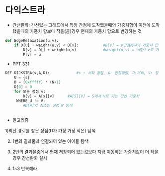# 다익스트라



* 간선완화: 간선있는 그래프에서 특정 간점에 도착했을때의 가중치합이 이전에 도착했을때의 가중치 합보다 작을(클)경우 현재의 가중치 합으로 변경하는 것

```PYTHON
def EdgeRelaxation(u,v):
    if D[u] + weight(u,v) < D[v]:			#D[v] = v간점까지의 가중치 합
        D[v] = D[] + weight(u,v)			#weight(u,v) = u에서 v로 가																는 가중치
        P[v] = u
```



* PPT 331

```PYTHON
DEF DIJKSTRA(s,A,D):			#s : 시작 정점, A: 인접행렬, D:거리, V: 정										점 집합, U: 선택된 정점 집합
   	U = {s}
    D = [0xfffff] * (N+1)
    D[0] = 0    
    for 모든 정점 v:
        D[v] = A[s][v]		#A[S][V] = S에서 V로 가는 간선 가중치
     WHERE U != V:
        #D[W]가 최소인 정점 W 탐색
        
```

* 알고리즘

1)최단 경로를 찾은 정점(D가 가장 가장 작은) 탐색

2) 1번의 결과물과 연결되어 있는 아이들 탐색

3) 2번의 결과물중에서 현재 저장되어 있는값보다 지금 이동하는 가중치값이 더 작을 경우 간선완화 실시

4) 1~3 반복해라

